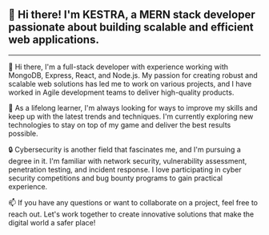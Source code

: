 ## 👋 Hi there! I'm **KESTRA**, a MERN stack developer passionate about building scalable and efficient web applications. 

------------------------------------------

🚀 Hi there, I'm a full-stack developer with experience working with MongoDB, Express, React, and Node.js. My passion for creating robust and scalable web solutions has led me to work on various projects, and I have worked in Agile development teams to deliver high-quality products.

🌱 As a lifelong learner, I'm always looking for ways to improve my skills and keep up with the latest trends and techniques. I'm currently exploring new technologies to stay on top of my game and deliver the best results possible.

🔒 Cybersecurity is another field that fascinates me, and I'm pursuing a degree in it. I'm familiar with network security, vulnerability assessment, penetration testing, and incident response. I love participating in cyber security competitions and bug bounty programs to gain practical experience.

📫 If you have any questions or want to collaborate on a project, feel free to reach out. Let's work together to create innovative solutions that make the digital world a safer place!